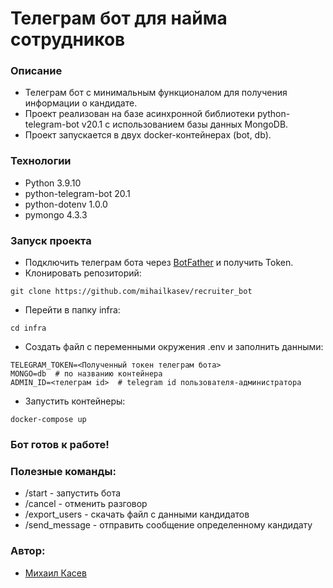 # Телеграм бот для найма сотрудников

### Описание
- Телеграм бот с минимальным функционалом для получения информации о кандидате.
- Проект реализован на базе асинхронной библиотеки python-telegram-bot v20.1 с использованием базы данных MongoDB.
- Проект запускается в двух docker-контейнерах (bot, db).

### Технологии
- Python 3.9.10
- python-telegram-bot 20.1
- python-dotenv 1.0.0
- pymongo 4.3.3

### Запуск проекта
- Подключить телеграм бота через [BotFather](https://t.me/BotFather) и получить Token.
- Клонировать репозиторий:
```
git clone https://github.com/mihailkasev/recruiter_bot
```
- Перейти в папку infra:
```
cd infra
```
- Создать файл с переменными окружения .env и заполнить данными:
```
TELEGRAM_TOKEN=<Полученный токен телеграм бота>
MONGO=db  # по названию контейнера
ADMIN_ID=<телеграм id>  # telegram id пользователя-администратора
```
- Запустить контейнеры:
```
docker-compose up
```
### Бот готов к работе!

### Полезные команды:
- /start - запустить бота
- /cancel - отменить разговор
- /export_users - скачать файл с данными кандидатов
- /send_message - отправить сообщение определенному кандидату

### Автор:
- [Михаил Касев](https://github.com/mihailkasev/)

